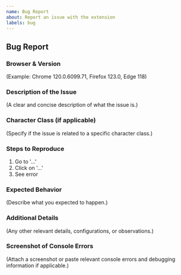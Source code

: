 ```yaml
---
name: Bug Report
about: Report an issue with the extension
labels: bug
---
```


## Bug Report

### Browser & Version
(Example: Chrome 120.0.6099.71, Firefox 123.0, Edge 118)

### Description of the Issue
(A clear and concise description of what the issue is.)

### Character Class (if applicable)
(Specify if the issue is related to a specific character class.)

### Steps to Reproduce
1. Go to '...'
2. Click on '...'
3. See error

### Expected Behavior
(Describe what you expected to happen.)

### Additional Details
(Any other relevant details, configurations, or observations.)

### Screenshot of Console Errors
(Attach a screenshot or paste relevant console errors and debugging information if applicable.)
